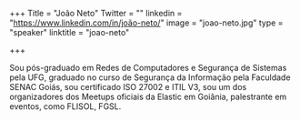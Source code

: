 +++
Title = "João Neto"
Twitter = ""
linkedin = "https://www.linkedin.com/in/joão-neto/"
image = "joao-neto.jpg"
type = "speaker"
linktitle = "joao-neto"

+++

Sou pós-graduado em Redes de Computadores e Segurança de Sistemas pela UFG, graduado no curso de Segurança da Informação pela Faculdade SENAC Goiás, sou certificado ISO 27002 e ITIL V3, sou um dos organizadores dos Meetups oficiais da Elastic em Goiânia, palestrante em eventos, como FLISOL, FGSL.